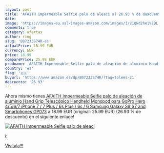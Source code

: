 ```yaml
---
layout: post
title: 'AFAITH Impermeable Selfie palo de aleaci al 26.93 % de descuento'
date: 
image: 'https://images-eu.ssl-images-amazon.com/images/I/21qNd2he1%2BL._SL200_.jpg'
comments: true
category: ofertas
author: ring
slug: 'B072JJS74R-es'
actualPrice: 18.99 EUR
currency: EUR
price: 18.99
comparePrice: 25.99 EUR
prodname: 'AFAITH Impermeable Selfie palo de aleación de aluminio Hand Grip Telescópico Handheld Monopod para GoPro Hero 4/5/6/7  iPhone 7 / 7 Plus / 6s Plus / 6s / 6  Samsung Galaxy S8 S7 and Smartphones GP073'
country: 'es'
flag: '🇪🇸'
buyurl: 'https://www.amazon.es/dp/B072JJS74R/?tag=tolees-21'
descuento: '26.93'
---
```


Ahora mismo tienes [AFAITH Impermeable Selfie palo de aleación de aluminio Hand Grip Telescópico Handheld Monopod para GoPro Hero 4/5/6/7  iPhone 7 / 7 Plus / 6s Plus / 6s / 6  Samsung Galaxy S8 S7 and Smartphones GP073](https://www.amazon.es/dp/B072JJS74R/?tag=tolees-21) a 18.99 EUR (original: 25.99 EUR) (26.93 %  de descuento) en el siguiente enlace!

[![AFAITH Impermeable Selfie palo de aleaci](https://images-eu.ssl-images-amazon.com/images/I/21qNd2he1%2BL._SL200_.jpg)](https://www.amazon.es/dp/B072JJS74R/?tag=tolees-21)

ℹ️:


[Visítala!!!](https://www.amazon.es/dp/B072JJS74R/?tag=tolees-21)
